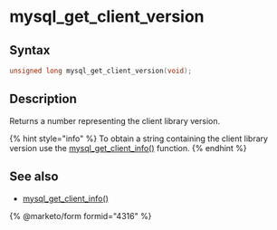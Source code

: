 # mysql\_get\_client\_version

## Syntax

```c
unsigned long mysql_get_client_version(void);
```

## Description

Returns a number representing the client library version.

{% hint style="info" %}
To obtain a string containing the client library version use the [mysql\_get\_client\_info()](mysql_get_client_info.md) function.
{% endhint %}

## See also

* [mysql\_get\_client\_info()](mysql_get_client_info.md)

{% @marketo/form formid="4316" %}
